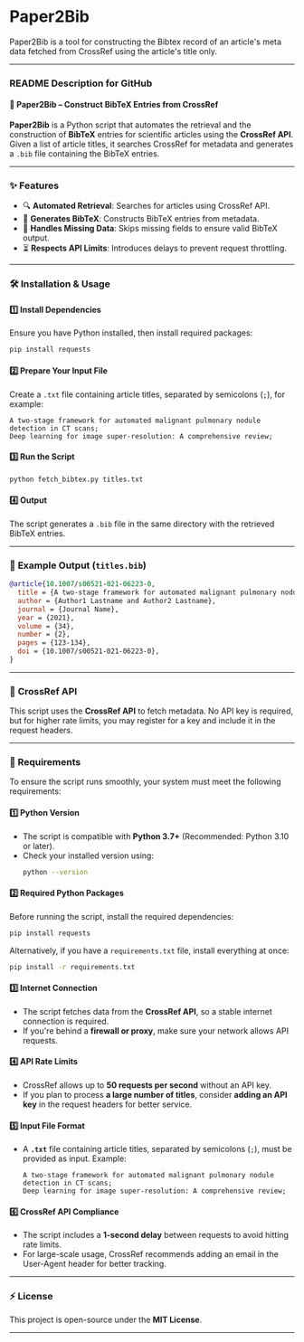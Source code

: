 # Paper2Bib
Paper2Bib is a tool for constructing the Bibtex record of an article's meta data fetched from CrossRef using the article's title only.

---

### **README Description for GitHub**  

#### 📌 **Paper2Bib – Construct BibTeX Entries from CrossRef**  

**Paper2Bib** is a Python script that automates the retrieval and the construction of **BibTeX** entries for scientific articles using the **CrossRef API**. Given a list of article titles, it searches CrossRef for metadata and generates a `.bib` file containing the BibTeX entries.

---

### ✨ **Features**
- 🔍 **Automated Retrieval**: Searches for articles using CrossRef API.  
- 📜 **Generates BibTeX**: Constructs BibTeX entries from metadata.  
- 📝 **Handles Missing Data**: Skips missing fields to ensure valid BibTeX output.  
- ⏳ **Respects API Limits**: Introduces delays to prevent request throttling.  

---

### 🛠 **Installation & Usage**
#### **1️⃣ Install Dependencies**
Ensure you have Python installed, then install required packages:
```bash
pip install requests
```

#### **2️⃣ Prepare Your Input File**
Create a `.txt` file containing article titles, separated by semicolons (`;`), for example:
```
A two-stage framework for automated malignant pulmonary nodule detection in CT scans;
Deep learning for image super-resolution: A comprehensive review;
```

#### **3️⃣ Run the Script**
```bash
python fetch_bibtex.py titles.txt
```

#### **4️⃣ Output**
The script generates a `.bib` file in the same directory with the retrieved BibTeX entries.

---

### 📌 **Example Output (`titles.bib`)**
```bibtex
@article{10.1007/s00521-021-06223-0,
  title = {A two-stage framework for automated malignant pulmonary nodule detection in CT scans},
  author = {Author1 Lastname and Author2 Lastname},
  journal = {Journal Name},
  year = {2021},
  volume = {34},
  number = {2},
  pages = {123-134},
  doi = {10.1007/s00521-021-06223-0},
}
```

---

### 🔗 **CrossRef API**
This script uses the **CrossRef API** to fetch metadata. No API key is required, but for higher rate limits, you may register for a key and include it in the request headers.

---

### **📌 Requirements**  

To ensure the script runs smoothly, your system must meet the following requirements:

#### **1️⃣ Python Version**  
- The script is compatible with **Python 3.7+** (Recommended: Python 3.10 or later).  
- Check your installed version using:
  ```bash
  python --version
  ```

#### **2️⃣ Required Python Packages**  
Before running the script, install the required dependencies:
```bash
pip install requests
```
Alternatively, if you have a `requirements.txt` file, install everything at once:
```bash
pip install -r requirements.txt
```

#### **3️⃣ Internet Connection**  
- The script fetches data from the **CrossRef API**, so a stable internet connection is required.  
- If you're behind a **firewall or proxy**, make sure your network allows API requests.

#### **4️⃣ API Rate Limits**  
- CrossRef allows up to **50 requests per second** without an API key.  
- If you plan to process **a large number of titles**, consider **adding an API key** in the request headers for better service.  

#### **5️⃣ Input File Format**  
- A **`.txt`** file containing article titles, separated by semicolons (`;`), must be provided as input. Example:
  ```
  A two-stage framework for automated malignant pulmonary nodule detection in CT scans;
  Deep learning for image super-resolution: A comprehensive review;
  ```

#### **6️⃣ CrossRef API Compliance**  
- The script includes a **1-second delay** between requests to avoid hitting rate limits.  
- For large-scale usage, CrossRef recommends adding an email in the User-Agent header for better tracking.

---

### ⚡ **License**
This project is open-source under the **MIT License**.

---
